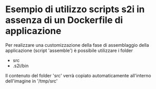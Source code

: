 # Esempio di utilizzo scripts s2i in assenza di un Dockerfile di applicazione

Per realizzare una customizzazione della fase di assemblaggio della applicazione (script 'assemble') è possibile utilizzare i folder

- src
- .s2i/bin

Il contenuto del folder 'src' verrà copiato automaticamente all'interno dell'imagine in '/tmp/src'
